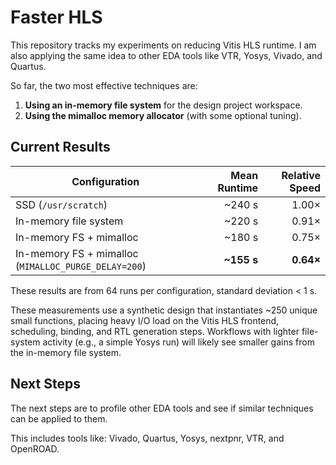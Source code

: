 # Faster HLS

This repository tracks my experiments on reducing Vitis HLS runtime. I am also applying the same idea to other EDA tools like VTR, Yosys, Vivado, and Quartus.

So far, the two most effective techniques are:

1. **Using an in-memory file system** for the design project workspace.  
2. **Using the mimalloc memory allocator** (with some optional tuning).

## Current Results  


| Configuration | Mean Runtime | Relative Speed |
|---------------|-------------:|---------------:|
| SSD (`/usr/scratch`) | ~240 s | 1.00× |
| In-memory file system | ~220 s | 0.91× |
| In-memory FS + mimalloc | ~180 s | 0.75× |
| In-memory FS + mimalloc (`MIMALLOC_PURGE_DELAY=200`) | **~155 s** | **0.64×** |

These results are from 64 runs per configuration, standard deviation < 1 s.

These measurements use a synthetic design that instantiates ~250 unique small functions, placing heavy I/O load on the Vitis HLS frontend, scheduling, binding, and RTL generation steps. Workflows with lighter file-system activity (e.g., a simple Yosys run) will likely see smaller gains from the in-memory file system.

## Next Steps

The next steps are to profile other EDA tools and see if similar techniques can be applied to them.

This includes tools like: Vivado, Quartus, Yosys, nextpnr, VTR, and OpenROAD.
